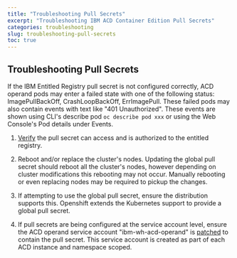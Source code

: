 ```yaml
---
title: "Troubleshooting Pull Secrets"
excerpt: "Troubleshooting IBM ACD Container Edition Pull Secrets"
categories: troubleshooting
slug: troubleshooting-pull-secrets
toc: true
---
```


## Troubleshooting Pull Secrets

If the IBM Entitled Registry pull secret is not configured correctly, ACD operand pods may enter a failed state with one of the following status: ImagePullBackOff, CrashLoopBackOff, ErrImagePull. These failed pods may also contain events with text like "401 Unauthorized". These events are shown using CLI's describe pod ```oc describe pod xxx``` or using the Web Console's Pod details under Events.

1. [Verify](/installing/installing/#verifying-ibm-entitled-registry-access) the pull secret can access and is authorized to the entitled registry.

1. Reboot and/or replace the cluster's nodes. Updating the global pull secret should reboot all the cluster's nodes, however depending on cluster modifications this rebooting may not occur. Manually rebooting or even replacing nodes may be required to pickup the changes.

1. If attempting to use the global pull secret, ensure the distribution supports this. Openshift extends the Kubernetes support to provide a global pull secret.

1. If pull secrets are being configured at the service account level, ensure the ACD operand service account "ibm-wh-acd-operand" is [patched](/installing/installing/#ibm-entitled-registry-pull-secret) to contain the pull secret. This service account is created as part of each ACD instance and namespace scoped.
